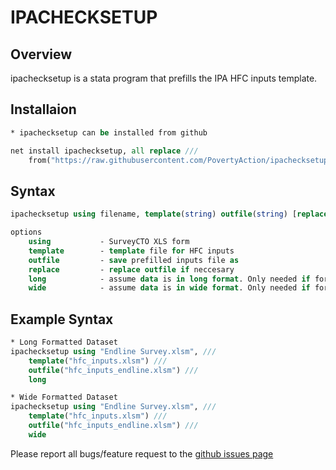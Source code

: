 # IPACHECKSETUP

## Overview

ipachecksetup is a stata program that prefills the IPA HFC inputs template.


## Installaion
```stata
* ipachecksetup can be installed from github

net install ipachecksetup, all replace ///
	from("https://raw.githubusercontent.com/PovertyAction/ipachecksetup/master")
```

## Syntax
```stata
ipachecksetup using filename, template(string) outfile(string) [replace long wide]

options
	using           - SurveyCTO XLS form
	template     	- template file for HFC inputs
	outfile 		- save prefilled inputs file as
	replace			- replace outfile if neccesary
	long 			- assume data is in long format. Only needed if forms has repeat groups
	wide            - assume data is in wide format. Only needed if forms has repeat groups

```

## Example Syntax
```stata
* Long Formatted Dataset
ipachecksetup using "Endline Survey.xlsm", ///
	template("hfc_inputs.xlsm") ///
	outfile("hfc_inputs_endline.xlsm") ///
	long 

* Wide Formatted Dataset
ipachecksetup using "Endline Survey.xlsm", ///
	template("hfc_inputs.xlsm") ///
	outfile("hfc_inputs_endline.xlsm") ///
	wide
```

Please report all bugs/feature request to the [github issues page](https://github.com/PovertyAction/ipachecksetup/issues)
